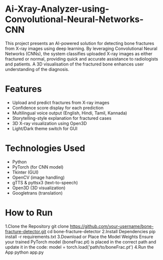 # Ai-Xray-Analyzer-using-Convolutional-Neural-Networks-CNN
This project presents an AI-powered solution for detecting bone fractures from X-ray images using deep learning. By leveraging Convolutional Neural Networks (CNNs), the system classifies uploaded X-ray images as either fractured or normal, providing quick and accurate assistance to radiologists and patients.
A 3D visualisation of the fractured bone enhances user understanding of the diagnosis.
# Features
* Upload and predict fractures from X-ray images
* Confidence score display for each prediction
* Multilingual voice output (English, Hindi, Tamil, Kannada)
* Storytelling-style explanation for fractured cases
* 3D X-ray visualization using Open3D
* Light/Dark theme switch for GUI
# Technologies Used
* Python
* PyTorch (for CNN model)
* Tkinter (GUI)
* OpenCV (image handling)
* gTTS & pyttsx3 (text-to-speech)
* Open3D (3D visualization)
* Googletrans (translation)
# How to Run
1.Clone the Repository
  git clone https://github.com/your-username/bone-fracture-detector.git
  cd bone-fracture-detector
2.Install Dependencies
  pip install -r requirements.txt
3.Download or Place the Model Weights Ensure your trained PyTorch model (boneFrac.pt) is placed in the correct path and update it in the code:
  model = torch.load('path/to/boneFrac.pt')
4.Run the App
  python app.py

